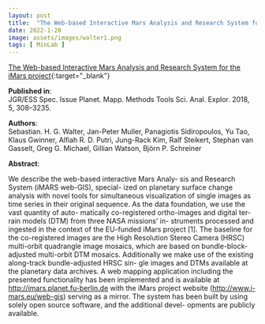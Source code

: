 ```yaml
---
layout: post
title:  "The Web-based Interactive Mars Analysis and Research System for the iMars project"
date: 2022-1-20
image: assets/images/walter1.png
tags: [ MinLab ]
---
```


[The Web-based Interactive Mars Analysis and Research System for the iMars project](https://meetingorganizer.copernicus.org/EPSC2018/EPSC2018-37.pdf){:target="_blank"}  

**Published in**:   
JGR/ESS Spec. Issue Planet. Mapp. Methods Tools Sci. Anal. Explor. 2018, 5, 308–3235.

**Authors**:   
Sebastian. H. G. Walter, Jan-Peter Muller, Panagiotis Sidiropoulos, Yu Tao, Klaus Gwinner, Alfiah R. D. Putri, Jung-Rack Kim, Ralf Steikert, Stephan van Gasselt, Greg G. Michael, Gillian Watson, Björn P. Schreiner

**Abstract**:   

We describe the web-based interactive Mars Analy- sis and Research System (iMARS web-GIS), special- ized on planetary surface change analysis with novel tools for simultaneous visualization of single images as time series in their original sequence. As the data foundation, we use the vast quantity of auto- matically co-registered ortho-images and digital ter- rain models (DTM) from three NASA missions’ in- struments processed and ingested in the context of the EU-funded iMars project [1]. The baseline for the co-registered images are the High Resolution Stereo Camera (HRSC) multi-orbit quadrangle image mosaics, which are based on bundle-block-adjusted multi-orbit DTM mosaics. Additionally we make use of the existing along-track bundle-adjusted HRSC sin- gle images and DTMs available at the planetary data archives. A web mapping application including the presented functionality has been implemented and is available at http://imars.planet.fu-berlin.de with the iMars project website (http://www.i-mars.eu/web-gis) serving as a mirror. The system has been built by using solely open source software, and the additional devel- opments are publicly available.